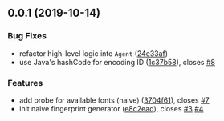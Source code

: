 ## 0.0.1 (2019-10-14)


### Bug Fixes

* refactor high-level logic into `Agent` ([24e33af](https://github.com/pouk/idem/commit/24e33af40df33af4ecd0ab5021bcfcbb7c524e8f))
* use Java's hashCode for encoding ID ([1c37b58](https://github.com/pouk/idem/commit/1c37b586103de9a5c2a8c977d3e732e017a79cd7)), closes [#8](https://github.com/pouk/idem/issues/8)


### Features

* add probe for available fonts (naive) ([3704f61](https://github.com/pouk/idem/commit/3704f619233299d7290634b5820910a340838c14)), closes [#7](https://github.com/pouk/idem/issues/7)
* init naive fingerprint generator ([e8c2ead](https://github.com/pouk/idem/commit/e8c2ead5d1d9a34d910eafa142c7160daff97e75)), closes [#3](https://github.com/pouk/idem/issues/3) [#4](https://github.com/pouk/idem/issues/4)



